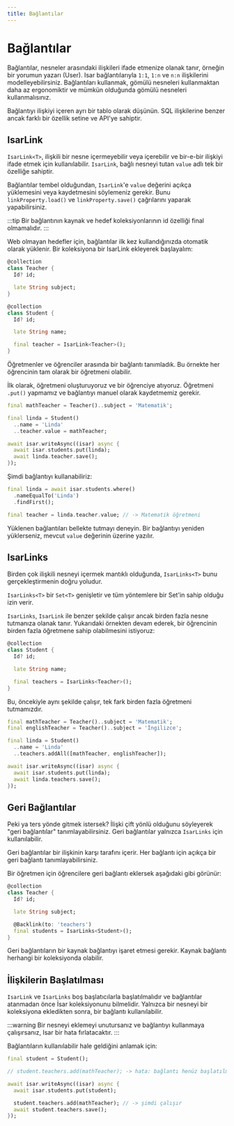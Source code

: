 ```yaml
---
title: Bağlantılar
---
```


# Bağlantılar

Bağlantılar, nesneler arasındaki ilişkileri ifade etmenize olanak tanır, örneğin bir yorumun yazarı (User). Isar bağlantılarıyla `1:1`, `1:n` ve `n:n` ilişkilerini modelleyebilirsiniz. Bağlantıları kullanmak, gömülü nesneleri kullanmaktan daha az ergonomiktir ve mümkün olduğunda gömülü nesneleri kullanmalısınız.

Bağlantıyı ilişkiyi içeren ayrı bir tablo olarak düşünün. SQL ilişkilerine benzer ancak farklı bir özellik setine ve API'ye sahiptir.

## IsarLink

`IsarLink<T>`, ilişkili bir nesne içermeyebilir veya içerebilir ve bir-e-bir ilişkiyi ifade etmek için kullanılabilir. `IsarLink`, bağlı nesneyi tutan `value` adlı tek bir özelliğe sahiptir.

Bağlantılar tembel olduğundan, `IsarLink`'e `value` değerini açıkça yüklemesini veya kaydetmesini söylemeniz gerekir. Bunu `linkProperty.load()` ve `linkProperty.save()` çağrılarını yaparak yapabilirsiniz.

:::tip
Bir bağlantının kaynak ve hedef koleksiyonlarının id özelliği final olmamalıdır.
:::

Web olmayan hedefler için, bağlantılar ilk kez kullandığınızda otomatik olarak yüklenir. Bir koleksiyona bir IsarLink ekleyerek başlayalım:

```dart
@collection
class Teacher {
  Id? id;

  late String subject;
}

@collection
class Student {
  Id? id;

  late String name;

  final teacher = IsarLink<Teacher>();
}
```

Öğretmenler ve öğrenciler arasında bir bağlantı tanımladık. Bu örnekte her öğrencinin tam olarak bir öğretmeni olabilir.

İlk olarak, öğretmeni oluşturuyoruz ve bir öğrenciye atıyoruz. Öğretmeni `.put()` yapmamız ve bağlantıyı manuel olarak kaydetmemiz gerekir.

```dart
final mathTeacher = Teacher()..subject = 'Matematik';

final linda = Student()
  ..name = 'Linda'
  ..teacher.value = mathTeacher;

await isar.writeAsync((isar) async {
  await isar.students.put(linda);
  await linda.teacher.save();
});
```

Şimdi bağlantıyı kullanabiliriz:

```dart
final linda = await isar.students.where()
  .nameEqualTo('Linda')
  .findFirst();

final teacher = linda.teacher.value; // -> Matematik öğretmeni
```

Yüklenen bağlantıları bellekte tutmayı deneyin. Bir bağlantıyı yeniden yüklerseniz, mevcut `value` değerinin üzerine yazılır.

## IsarLinks

Birden çok ilişkili nesneyi içermek mantıklı olduğunda, `IsarLinks<T>` bunu gerçekleştirmenin doğru yoludur.

`IsarLinks<T>` bir `Set<T>` genişletir ve tüm yöntemlere bir Set'in sahip olduğu izin verir.

`IsarLinks`, `IsarLink` ile benzer şekilde çalışır ancak birden fazla nesne tutmanıza olanak tanır. Yukarıdaki örnekten devam ederek, bir öğrencinin birden fazla öğretmene sahip olabilmesini istiyoruz:

```dart
@collection
class Student {
  Id? id;

  late String name;

  final teachers = IsarLinks<Teacher>();
}
```

Bu, öncekiyle aynı şekilde çalışır, tek fark birden fazla öğretmeni tutmamızdır.

```dart
final mathTeacher = Teacher()..subject = 'Matematik';
final englishTeacher = Teacher()..subject = 'İngilizce';

final linda = Student()
  ..name = 'Linda'
  ..teachers.addAll([mathTeacher, englishTeacher]);

await isar.writeAsync((isar) async {
  await isar.students.put(linda);
  await linda.teachers.save();
});
```

## Geri Bağlantılar

Peki ya ters yönde gitmek istersek? İlişki çift yönlü olduğunu söyleyerek "geri bağlantılar" tanımlayabilirsiniz. Geri bağlantılar yalnızca `IsarLinks` için kullanılabilir.

Geri bağlantılar bir ilişkinin karşı tarafını içerir. Her bağlantı için açıkça bir geri bağlantı tanımlayabilirsiniz.

Bir öğretmen için öğrencilere geri bağlantı eklersek aşağıdaki gibi görünür:

```dart
@collection
class Teacher {
  Id? id;

  late String subject;

  @Backlink(to: 'teachers')
  final students = IsarLinks<Student>();
}
```

Geri bağlantıların bir kaynak bağlantıyı işaret etmesi gerekir. Kaynak bağlantı herhangi bir koleksiyonda olabilir.

## İlişkilerin Başlatılması

`IsarLink` ve `IsarLinks` boş başlatıcılarla başlatılmalıdır ve bağlantılar atanmadan önce İsar koleksiyonunu bilmelidir. Yalnızca bir nesneyi bir koleksiyona ekledikten sonra, bir bağlantı kullanılabilir.

:::warning
Bir nesneyi eklemeyi unutursanız ve bağlantıyı kullanmaya çalışırsanız, Isar bir hata fırlatacaktır.
:::

Bağlantıların kullanılabilir hale geldiğini anlamak için:

```dart
final student = Student();

// student.teachers.add(mathTeacher); -> hata: bağlantı henüz başlatılmadı

await isar.writeAsync((isar) async {
  await isar.students.put(student);

  student.teachers.add(mathTeacher); // -> şimdi çalışır
  await student.teachers.save();
});
```
